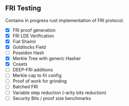 ## FRI Testing

Contains in progress rust implementation of FRI protocol. 

- [x] FRI proof generation 
- [x] FRI LDE Verification
- [x] Fiat Shamir
- [x] Goldilocks Field
- [ ] Poseidon Hash
- [x] Merkle Tree with generic Hasher
- [x] Cosets
- [ ] DEEP-FRI additions
- [ ] Merkle cap to fri config
- [ ] Proof of work for grinding
- [ ] Batched FRI
- [ ] Variable step reduction (-arity bits reduction)
- [ ] Security Bits / proof size benchmarks 
